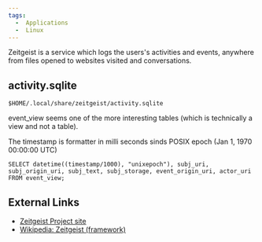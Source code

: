 ```yaml
---
tags:
  -  Applications
  -  Linux
---
```

Zeitgeist is a service which logs the users's activities and events,
anywhere from files opened to websites visited and conversations.

## activity.sqlite

    $HOME/.local/share/zeitgeist/activity.sqlite

event_view seems one of the more interesting tables (which is
technically a view and not a table).

The timestamp is formatter in milli seconds sinds POSIX epoch (Jan 1,
1970 00:00:00 UTC)

    SELECT datetime((timestamp/1000), "unixepoch"), subj_uri, subj_origin_uri, subj_text, subj_storage, event_origin_uri, actor_uri FROM event_view;

## External Links

- [Zeitgeist Project site](http://zeitgeist-project.com/)
- [Wikipedia: Zeitgeist
  (framework)](http://en.wikipedia.org/wiki/Zeitgeist_(framework))
